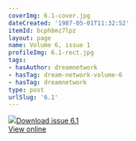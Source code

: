 ```yaml
---
coverImg: 6.1-cover.jpg
dateCreated: '1987-05-01T11:32:52'
itemId: bcphbmz7lpz
layout: page
name: Volume 6, issue 1
profileImg: 6.1-rect.jpg
tags:
- hasAuthor: dreamnetwork
- hasTag: dream-network-volume-6
- hasTag: dreamnetwork
type: post
urlSlug: '6.1'
---
```

<img class="card-journal-img" src="../images/6.1-rect.jpg"/><a href="../files/pdfs/Volume_6/6.1-Dream-Network-Bulletin_Volume-6-Number-1.pdf" download="">Download issue 6.1</a><br><a href="../files/pdfs/Volume_6/6.1-Dream-Network-Bulletin_Volume-6-Number-1.pdf">View online</a>